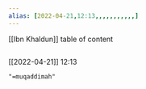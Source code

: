 ```yaml
---
alias: [2022-04-21,12:13,,,,,,,,,,,]
---
```

[[Ibn Khaldun]]
table of content
```toc
```

[[2022-04-21]] 12:13

```query
"=muqaddimah"
```